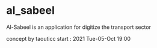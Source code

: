 # al_sabeel

Al-Sabeel is an application for digitize the transport sector

concept by taouticc
start : 2021 Tue-05-Oct 19:00